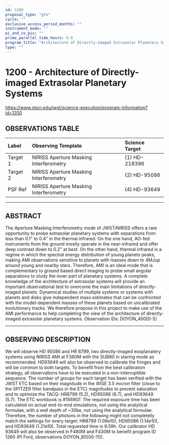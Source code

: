 ```yaml
---
id: 1200
proposal_type: "gto"
cycle: ""
exclusive_access_period_months: ""
instrument_mode: ""
pi_and_co_pis: ""
prime_parallel_time_hours: 8.8
program_title: "Architecture of Directly-imaged Extrasolar Planetary Systems"
type: ""
---
```

# 1200 - Architecture of Directly-imaged Extrasolar Planetary Systems
https://www.stsci.edu/jwst/science-execution/program-information?id=1200
## OBSERVATIONS TABLE
| Label      | Observing Template                   | Science Target |
| :--------- | :----------------------------------- | :------------- |
| Target 1   | NIRISS Aperture Masking Interferometry | (1) HD-218396  |
| Target 2   | NIRISS Aperture Masking Interferometry | (2) HD-95086   |
| PSF Ref    | NIRISS Aperture Masking Interferometry | (4) HD-93649   |

---

## ABSTRACT

The Aperture Masking Interferometry mode of JWST/NIRISS offers a rare opportunity to probe extrasolar planetary systems with separations from less than 0.1" to 0.4" in the thermal infrared. On the one hand, AO-fed instruments from the ground mostly operate in the near-infrared and offer deep contrast down to 0.2" at best. On the other hand, thermal infrared is a regime in which the spectral energy distribution of young planets peaks, making AMI observations sensitive to planets with masses down to 4MJup around young and nearby stars. Therefore, AMI is an ideal mode that is complementary to ground based direct imaging to probe small angular separations to study the inner part of planetary systems. A complete knowledge of the architecture of extrasolar systems will provide an important observational test to overcome the main limitations of directly-imaged planets. Dynamical studies of multiple systems or systems with planets and disks give independent mass estimates that can be confronted with the model-dependent masses of these planets based on uncalibrated evolutionary tracks. We therefore propose in this project to make use of the AMI performance to help completing the view of the architecture of directly-imaged extrasolar planetary systems.
Observation IDs: DOYON_400[0-5]

---

## OBSERVING DESCRIPTION

We will observe HD 95086 and HR 8799, two directly-imaged exoplanatery systems using NIRISS AMI at F380M with the SUB80 in staring mode as recommended. HD93649 will also be observed to calibrate the fringes and will be common to both targets. To benefit from the best calibration strategy, all observations have to be executed in a non-interruptible sequence.
The number of groups for each target has been verified with the JWST ETC based on their magnitude in the WISE 3.5 micron filter (close to the SPITZER filter bandpass in the ETC) magnitudes to prevent saturation and to optimize the TACQ: HR8799 (5.2), HD95086 (6.7), and HD93649 (5.7). The ETC workbook is #156907.
The required exposure time has been calculated on actual end-to-end simulations, not using the analytical formulae, with a well depth of ~30ke, not using the analytical formulae. Therefore, the number of photons in the following might not completelly match the settings for every target: HR8799 (1.06e10), HD95086 (1.14e10), and HD93649 (1.21e10).
Total requested time is 8.59h.
Our calibrator HD 93649 will also be observed in F480M and F430M to benefit program ID 1260 (PI Ford, observations DOYON_80[00-11]).